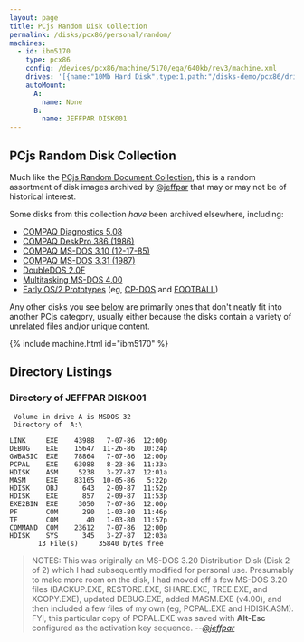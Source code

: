 ```yaml
---
layout: page
title: PCjs Random Disk Collection
permalink: /disks/pcx86/personal/random/
machines:
  - id: ibm5170
    type: pcx86
    config: /devices/pcx86/machine/5170/ega/640kb/rev3/machine.xml
    drives: '[{name:"10Mb Hard Disk",type:1,path:"/disks-demo/pcx86/drives/10mb/MSDOS320-C400.json"}]'
    autoMount:
      A:
        name: None
      B:
        name: JEFFPAR DISK001
---
```


PCjs Random Disk Collection
---------------------------

Much like the [PCjs Random Document Collection](/docs/personal/random/), this is a random assortment of disk images
archived by [@jeffpar](https://jeffpar.com) that may or may not be of historical interest.

Some disks from this collection *have* been archived elsewhere, including:

* [COMPAQ Diagnostics 5.08](/disks/pcx86/diags/compaq/5.08/)
* [COMPAQ DeskPro 386 (1986)](/disks/pcx86/diags/compaq/utilities/1986/)
* [COMPAQ MS-DOS 3.10 (12-17-85)](/disks/pcx86/dos/compaq/3.10/#compaq-ms-dos-310-12-17-85)
* [COMPAQ MS-DOS 3.31 (1987)](/disks/pcx86/dos/compaq/3.31/#directory-of-compaq-ms-dos-331-1987)
* [DoubleDOS 2.0F](/disks/pcx86/tools/softlogic/doubledos/2.0f/)
* [Multitasking MS-DOS 4.00](/disks/pcx86/dos/microsoft/4.0M/)
* [Early OS/2 Prototypes](/disks/pcx86/os2/misc/) (eg, [CP-DOS](/disks/pcx86/os2/misc/cpdos/) and [FOOTBALL](/disks/pcx86/os2/misc/football/))

Any other disks you see [below](#directory-listings) are primarily ones that don't neatly fit into another PCjs category,
usually either because the disks contain a variety of unrelated files and/or unique content.

{% include machine.html id="ibm5170" %}

## Directory Listings

### Directory of JEFFPAR DISK001

	 Volume in drive A is MSDOS 32   
	 Directory of  A:\

	LINK     EXE    43988   7-07-86  12:00p
	DEBUG    EXE    15647  11-26-86  10:24p
	GWBASIC  EXE    78864   7-07-86  12:00p
	PCPAL    EXE    63088   8-23-86  11:33a
	HDISK    ASM     5238   3-27-87  12:01a
	MASM     EXE    83165  10-05-86   5:22p
	HDISK    OBJ      643   2-09-87  11:52p
	HDISK    EXE      857   2-09-87  11:53p
	EXE2BIN  EXE     3050   7-07-86  12:00p
	PF       COM      290   1-03-80  11:46p
	TF       COM       40   1-03-80  11:57p
	COMMAND  COM    23612   7-07-86  12:00p
	HDISK    SYS      345   3-27-87  12:03a
	       13 File(s)     35840 bytes free

> NOTES: This was originally an MS-DOS 3.20 Distribution Disk (Disk 2 of 2) which I had subsequently modified for
personal use.  Presumably to make more room on the disk, I had moved off a few MS-DOS 3.20 files (BACKUP.EXE,
RESTORE.EXE, SHARE.EXE, TREE.EXE, and XCOPY.EXE), updated DEBUG.EXE, added MASM.EXE (v4.00), and then included
a few files of my own (eg, PCPAL.EXE and HDISK.ASM).  FYI, this particular copy of PCPAL.EXE was saved with **Alt-Esc**
configured as the activation key sequence. *--[@jeffpar](https://jeffpar.com)*
